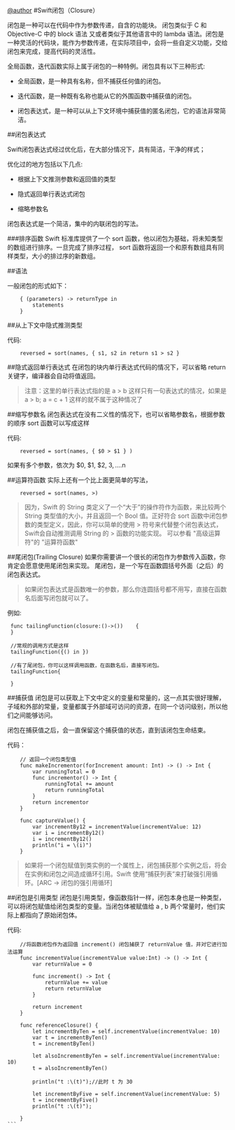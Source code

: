 [@author](https://github.com/xudeheng)
#Swift闭包（Closure）

闭包是一种可以在代码中作为参数传递，自含的功能块。 闭包类似于 C 和 Objective-C 中的 block 语法 又或者类似于其他语言中的 lambda 语法。闭包是一种灵活的代码块，能作为参数传递，在实际项目中，会将一些自定义功能，交给闭包来完成，提高代码的灵活性。

全局函数，迭代函数实际上属于闭包的一种特例。闭包具有以下三种形式:

* 全局函数，是一种具有名称，但不捕获任何值的闭包。

* 迭代函数，是一种既有名称也能从它的外围函数中捕获值的闭包。

* 闭包表达式，是一种可以从上下文环境中捕获值的匿名闭包，它的语法非常简洁。

##闭包表达式

Swift闭包表达式经过优化后，在大部分情况下，具有简洁，干净的样式；

优化过的地方包括以下几点:

* 根据上下文推测参数和返回值的类型

* 隐式返回单行表达式闭包

* 缩略参数名

闭包表达式是一个简洁，集中的内联闭包的写法。

###排序函数
Swift 标准库提供了一个 sort 函数，他以闭包为基础，将未知类型的数组进行排序。一旦完成了排序过程， sort 函数将返回一个和原有数组具有同样类型，大小的排过序的新数组。

##语法

一般闭包的形式如下：

```
	{ (parameters) -> returnType in
	    statements
	}
```

##从上下文中隐式推测类型

代码:
```
	reversed = sort(names, { s1, s2 in return s1 > s2 }
```

##隐式返回单行表达式
在闭包的块内单行表达式代码的情况下，可以省略 return 关键字，编译器会自动将值返回。

> 注意：这里的单行表达式指的是 a > b 这样只有一句表达式的情况，如果是  a > b; a = c + 1 这样的就不属于这种情况了


##缩写参数名
闭包表达式在没有二义性的情况下，也可以省略参数名，根据参数的顺序 sort 函数可以写成这样

代码:
```
	reversed = sort(names, { $0 > $1 } )
```

如果有多个参数，依次为 $0, $1, $2, $3, ....$n

##运算符函数
实际上还有一个比上面更简单的写法，

```
	reversed = sort(names, >)
```
>因为，Swift 的 String 类定义了一个“大于”的操作符作为函数，来比较两个 String 类型值的大小，并且返回一个 Bool 值。正好符合 sort 函数中闭包参数的类型定义，因此，你可以简单的使用 > 符号来代替整个闭包表达式，Swift会自动推测调用 String 的 > 函数的功能实现。 可以参看 "高级运算符"的 "运算符函数"

##尾闭包(Trailing Closure)
如果你需要讲一个很长的闭包作为参数传入函数，你肯定会愿意使用尾闭包来实现。
尾闭包，是一个写在函数圆括号外面（之后）的闭包表达式。

>如果闭包表达式是函数唯一的参数，那么你连圆括号都不用写，直接在函数名后面写闭包就可以了。

例如:
```
 func tailingFunction(closure:()->())	 {
 }

 //常规的调用方式是这样
 tailingFunction({() in })

 //有了尾闭包，你可以这样调用函数，在函数名后，直接写闭包。
 tailingFunction{

 }
```

##捕获值
闭包是可以获取上下文中定义的变量和常量的，这一点其实很好理解，子域和外部的常量，变量都属于外部域可访问的资源，在同一个访问级别，所以他们之间能够访问。

闭包在捕获值之后，会一直保留这个捕获值的状态，直到该闭包生命结束。

代码：
```
	// 返回一个闭包类型值
	func makeIncrementor(forIncrement amount: Int) -> () -> Int {
	    var runningTotal = 0
	    func incrementor() -> Int {
	        runningTotal += amount
	        return runningTotal
	    }
	    return incrementor
	}

    func captureValue() {
        var incrementBy12 = incrementValue(incrementValue: 12)
        var i = incrementBy12()
        i = incrementBy12()
        println("i = \(i)")
    }
```

> 如果将一个闭包赋值到类实例的一个属性上，闭包捕获那个实例之后，将会在实例和闭包之间造成循环引用。Swift 使用“捕获列表”来打破强引用循环。[ARC -> 闭包的强引用循环]

##闭包是引用类型
闭包是引用类型，像函数指针一样，闭包本身也是一种类型，可以将闭包赋值给闭包类型的变量。当闭包体被赋值给 a , b 两个常量时，他们实际上都指向了原始闭包体。

代码:
````
	//将函数闭包作为返回值 increment() 闭包捕获了 returnValue 值，并对它进行加法运算
    func incrementValue(incrementValue value:Int) -> () -> Int {
        var returnValue = 0

        func increment() -> Int {
            returnValue += value
            return returnValue
        }

        return increment
    }

    func referenceClosure() {
        let incrementByTen = self.incrementValue(incrementValue: 10)
        var t = incrementByTen()
        t = incrementByTen()

		let alsoIncrementByTen = self.incrementValue(incrementValue: 10)
		t = alsoIncrementByTen()

        println("t :\(t)");//此时 t 为 30

        let incrementByFive = self.incrementValue(incrementValue: 5)
        t = incrementByFive()
        println("t :\(t)");

    }
```
